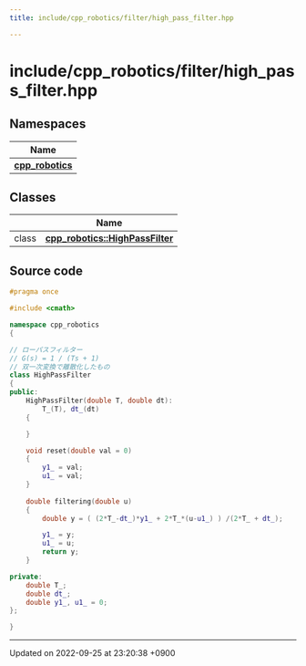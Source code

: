 ```yaml
---
title: include/cpp_robotics/filter/high_pass_filter.hpp

---
```


# include/cpp_robotics/filter/high_pass_filter.hpp



## Namespaces

| Name           |
| -------------- |
| **[cpp_robotics](/cpp_robotics/doxybook/Namespaces/namespacecpp__robotics/)**  |

## Classes

|                | Name           |
| -------------- | -------------- |
| class | **[cpp_robotics::HighPassFilter](/cpp_robotics/doxybook/Classes/classcpp__robotics_1_1HighPassFilter/)**  |




## Source code

```cpp
#pragma once

#include <cmath>

namespace cpp_robotics
{

// ローパスフィルター
// G(s) = 1 / (Ts + 1)
// 双一次変換で離散化したもの
class HighPassFilter
{
public:
    HighPassFilter(double T, double dt):
        T_(T), dt_(dt)
    {

    }

    void reset(double val = 0)
    {
        y1_ = val;
        u1_ = val;
    }
    
    double filtering(double u)
    {
        double y = ( (2*T_-dt_)*y1_ + 2*T_*(u-u1_) ) /(2*T_ + dt_);

        y1_ = y;
        u1_ = u;
        return y;
    }

private:
    double T_;
    double dt_;
    double y1_, u1_ = 0;
};

}
```


-------------------------------

Updated on 2022-09-25 at 23:20:38 +0900
